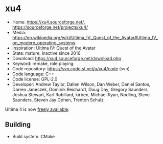 # xu4

- Home: https://xu4.sourceforge.net/, https://sourceforge.net/projects/xu4/
- Media: https://en.wikipedia.org/wiki/Ultima_IV:_Quest_of_the_Avatar#Ultima_IV_on_modern_operating_systems
- Inspiration: Ultima IV: Quest of the Avatar
- State: mature, inactive since 2016
- Download: https://xu4.sourceforge.net/download.php
- Keyword: remake, role playing
- Code repository: https://svn.code.sf.net/p/xu4/code (svn)
- Code language: C++
- Code license: GPL-2.0
- Developer: Andrew Taylor, Dallen Wilson, Dan Weber, Daniel Santos, Darren Janeczek, Dominik Reichardt, Doug Day, Gregory Saunders, Joshua Stewart, Karl Robillard, kirben, Michael Ryan, Nodling, Steve Saunders, Steven Jay Cohen, Trenton Schulz

Ultima 4 is now [freely available](https://www.gog.com/game/ultima_4).

## Building

- Build system: CMake

